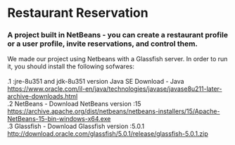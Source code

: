 # Restaurant Reservation
### A project built in NetBeans - you can create a restaurant profile or a user profile, invite reservations, and control them.
We made our project using Netbeans with a Glassfish server. In order to run it, you should install the following sofwares:<br><br>
.1
 :jre-8u351 and jdk-8u351 version Java SE Download - Java<br>
https://www.oracle.com/il-en/java/technologies/javase/javase8u211-later-archive-downloads.html<br>
.2
 NetBeans - Download NetBeans version :15<br>
https://archive.apache.org/dist/netbeans/netbeans-installers/15/Apache-NetBeans-15-bin-windows-x64.exe<br>
.3
 Glassfish - Download Glassfish version :5.0.1<br>
http://download.oracle.com/glassfish/5.0.1/release/glassfish-5.0.1.zip<br>
